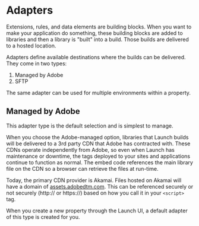# Adapters

Extensions, rules, and data elements are building blocks. When you want to make your application do something, these building blocks are added to libraries and then a library is "built" into a build. Those builds are delivered to a hosted location.

Adapters define available destinations where the builds can be delivered. They come in two types:

1. Managed by Adobe
2. SFTP

The same adapter can be used for multiple environments within a property.

## Managed by Adobe

This adapter type is the default selection and is simplest to manage.

When you choose the Adobe-managed option, libraries that Launch builds will be delivered to a 3rd party CDN that Adobe has contracted with. These CDNs operate independently from Adobe, so even when Launch has maintenance or downtime, the tags deployed to your sites and applications continue to function as normal. The embed code references the main library file on the CDN so a browser can retrieve the files at run-time.

Today, the primary CDN provider is Akamai. Files hosted on Akamai will have a domain of [assets.adobedtm.com](https://assets.adobedtm.com). This can be referenced securely or not securely \(http:// or https://\) based on how you call it in your `<script>` tag.

When you create a new property through the Launch UI, a default adapter of this type is created for you.

